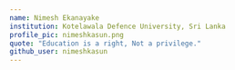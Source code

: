```yaml
---
name: Nimesh Ekanayake
institution: Kotelawala Defence University, Sri Lanka
profile_pic: nimeshkasun.png
quote: "Education is a right, Not a privilege."
github_user: nimeshkasun
---
```

